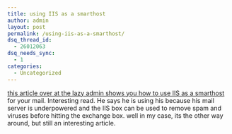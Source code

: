 ```yaml
---
title: using IIS as a smarthost
author: admin
layout: post
permalink: /using-iis-as-a-smarthost/
dsq_thread_id:
  - 26012063
dsq_needs_sync:
  - 1
categories:
  - Uncategorized
---
```

[this article over at the lazy admin shows you how to use IIS as a smarthost][1] for your mail. Interesting read. He says he is using his because his mail server is underpowered and the IIS box can be used to remove spam and viruses before hitting the exchange box. well in my case, its the other way around, but still an interesting article.

 [1]: http://thelazyadmin.com/2005/01/use-iis-as-smarthost.htm